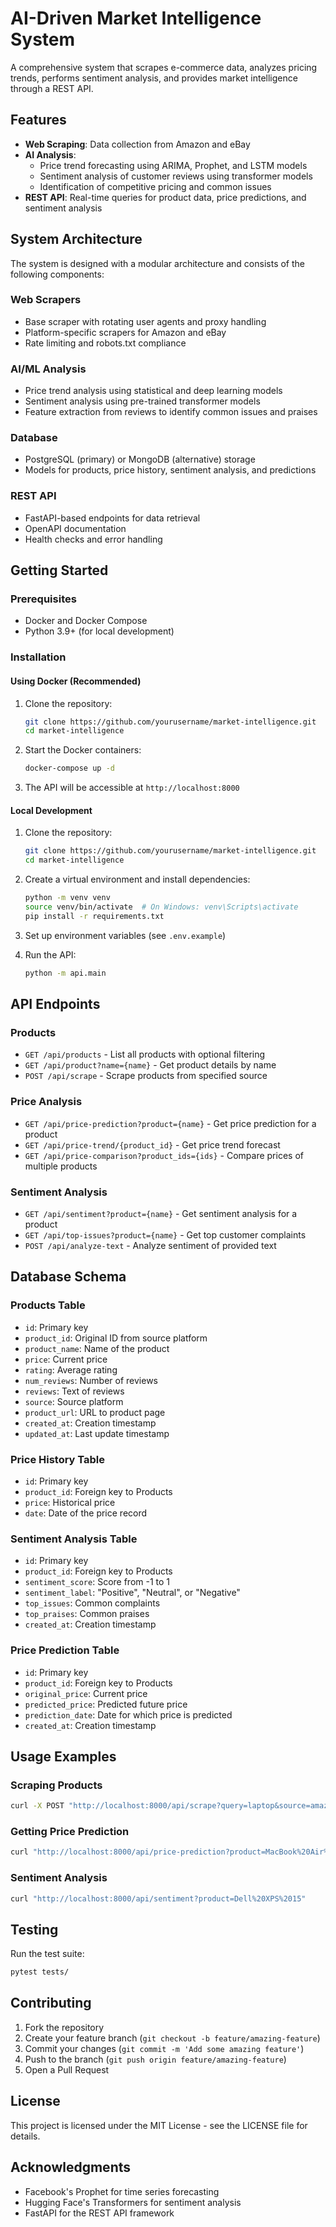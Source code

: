 # AI-Driven Market Intelligence System

A comprehensive system that scrapes e-commerce data, analyzes pricing trends, performs sentiment analysis, and provides market intelligence through a REST API.

## Features

- **Web Scraping**: Data collection from Amazon and eBay
- **AI Analysis**:
  - Price trend forecasting using ARIMA, Prophet, and LSTM models
  - Sentiment analysis of customer reviews using transformer models
  - Identification of competitive pricing and common issues
- **REST API**: Real-time queries for product data, price predictions, and sentiment analysis

## System Architecture

The system is designed with a modular architecture and consists of the following components:

### Web Scrapers
- Base scraper with rotating user agents and proxy handling
- Platform-specific scrapers for Amazon and eBay
- Rate limiting and robots.txt compliance

### AI/ML Analysis
- Price trend analysis using statistical and deep learning models
- Sentiment analysis using pre-trained transformer models
- Feature extraction from reviews to identify common issues and praises

### Database
- PostgreSQL (primary) or MongoDB (alternative) storage
- Models for products, price history, sentiment analysis, and predictions

### REST API
- FastAPI-based endpoints for data retrieval
- OpenAPI documentation
- Health checks and error handling

## Getting Started

### Prerequisites

- Docker and Docker Compose
- Python 3.9+ (for local development)

### Installation

#### Using Docker (Recommended)

1. Clone the repository:
   ```bash
   git clone https://github.com/yourusername/market-intelligence.git
   cd market-intelligence
   ```

2. Start the Docker containers:
   ```bash
   docker-compose up -d
   ```

3. The API will be accessible at `http://localhost:8000`

#### Local Development

1. Clone the repository:
   ```bash
   git clone https://github.com/yourusername/market-intelligence.git
   cd market-intelligence
   ```

2. Create a virtual environment and install dependencies:
   ```bash
   python -m venv venv
   source venv/bin/activate  # On Windows: venv\Scripts\activate
   pip install -r requirements.txt
   ```

3. Set up environment variables (see `.env.example`)

4. Run the API:
   ```bash
   python -m api.main
   ```

## API Endpoints

### Products

- `GET /api/products` - List all products with optional filtering
- `GET /api/product?name={name}` - Get product details by name
- `POST /api/scrape` - Scrape products from specified source

### Price Analysis

- `GET /api/price-prediction?product={name}` - Get price prediction for a product
- `GET /api/price-trend/{product_id}` - Get price trend forecast
- `GET /api/price-comparison?product_ids={ids}` - Compare prices of multiple products

### Sentiment Analysis

- `GET /api/sentiment?product={name}` - Get sentiment analysis for a product
- `GET /api/top-issues?product={name}` - Get top customer complaints
- `POST /api/analyze-text` - Analyze sentiment of provided text

## Database Schema

### Products Table
- `id`: Primary key
- `product_id`: Original ID from source platform
- `product_name`: Name of the product
- `price`: Current price
- `rating`: Average rating
- `num_reviews`: Number of reviews
- `reviews`: Text of reviews
- `source`: Source platform
- `product_url`: URL to product page
- `created_at`: Creation timestamp
- `updated_at`: Last update timestamp

### Price History Table
- `id`: Primary key
- `product_id`: Foreign key to Products
- `price`: Historical price
- `date`: Date of the price record

### Sentiment Analysis Table
- `id`: Primary key
- `product_id`: Foreign key to Products
- `sentiment_score`: Score from -1 to 1
- `sentiment_label`: "Positive", "Neutral", or "Negative"
- `top_issues`: Common complaints
- `top_praises`: Common praises
- `created_at`: Creation timestamp

### Price Prediction Table
- `id`: Primary key
- `product_id`: Foreign key to Products
- `original_price`: Current price
- `predicted_price`: Predicted future price
- `prediction_date`: Date for which price is predicted
- `created_at`: Creation timestamp

## Usage Examples

### Scraping Products

```bash
curl -X POST "http://localhost:8000/api/scrape?query=laptop&source=amazon&max_results=5"
```

### Getting Price Prediction

```bash
curl "http://localhost:8000/api/price-prediction?product=MacBook%20Air%202023"
```

### Sentiment Analysis

```bash
curl "http://localhost:8000/api/sentiment?product=Dell%20XPS%2015"
```

## Testing

Run the test suite:

```bash
pytest tests/
```

## Contributing

1. Fork the repository
2. Create your feature branch (`git checkout -b feature/amazing-feature`)
3. Commit your changes (`git commit -m 'Add some amazing feature'`)
4. Push to the branch (`git push origin feature/amazing-feature`)
5. Open a Pull Request

## License

This project is licensed under the MIT License - see the LICENSE file for details.

## Acknowledgments

- Facebook's Prophet for time series forecasting
- Hugging Face's Transformers for sentiment analysis
- FastAPI for the REST API framework